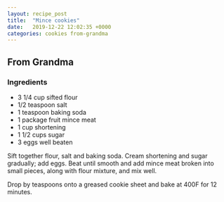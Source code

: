 ```yaml
---
layout: recipe_post
title:  "Mince cookies"
date:   2019-12-22 12:02:35 +0000
categories: cookies from-grandma
---
```


## From Grandma
### Ingredients
* 3 1/4 cup sifted flour
* 1/2 teaspoon salt
* 1 teaspoon baking soda
* 1 package fruit mince meat
* 1 cup shortening
* 1 1/2 cups sugar
* 3 eggs well beaten


 Sift together flour, salt and baking soda. Cream shortening and sugar gradually; add eggs. Beat until smooth and add mince meat broken into small pieces, along with flour mixture, and mix well.

Drop by teaspoons onto a greased cookie sheet and bake at 400F for 12 minutes.
